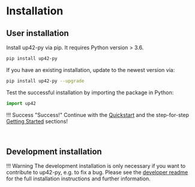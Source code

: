 # Installation

## User installation

Install up42-py via pip. It requires Python version > 3.6.

```bash
pip install up42-py
```

If you have an existing installation, update to the newest version via:

```bash
pip install up42-py --upgrade
```

Test the successful installation by importing the package in Python:
```python
import up42
```

!!! Success "Success!"
    Continue with the [Quickstart](01_quickstart.md) and the step-for-step 
    [Getting Started](authentication.md) sections!

<br>


## Development installation

!!! Warning 
    The development installation is only necessary if you want to contribute to up42-py, e.g. to fix a bug.
    Please see the [developer readme](https://github.com/up42/up42-py/blob/master/README-dev.md) for the full installation instructions and further information.